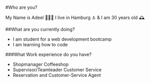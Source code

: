  #Who are you?

My Name is Adeel 🙋🏻‍♂️ I live in Hamburg ⚓️ & I am 30 years old 🕰

 ##What are you currently doing?
- I am student for a web development bootcamp
- I am learning how to code

 ###What Work experience do you have?
- Shopmanager Coffeeshop
- Supervisor/Teamleader Customer Service
- Reservation and Customer-Service Agent


